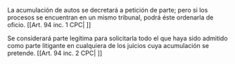 La acumulación de autos se decretará a petición de parte; pero si los procesos se encuentran en un mismo tribunal, podrá éste ordenarla de oficio. [[Art. 94 inc. 1 CPC| ]]

Se considerará parte legítima para solicitarla todo el que haya sido admitido como parte litigante en cualquiera de los juicios cuya acumulación se pretende. [[Art. 94 inc. 2 CPC| ]]